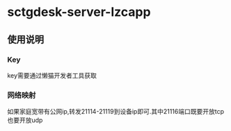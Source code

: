 # sctgdesk-server-lzcapp
## 使用说明
### Key
key需要通过懒猫开发者工具获取
### 网络映射
如果家庭宽带有公网ip,转发21114-21119到设备ip即可.其中21116端口既要开放tcp也要开放udp
